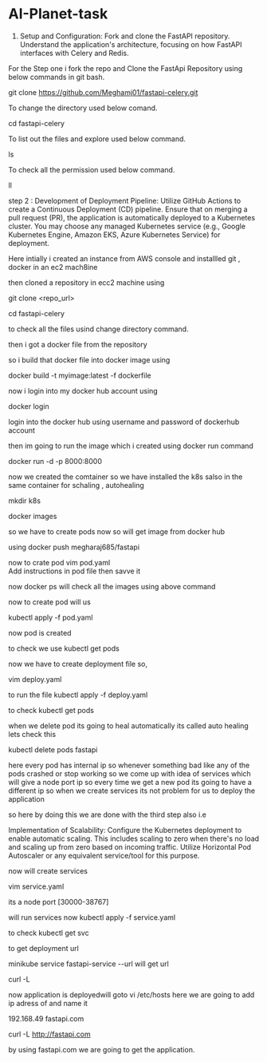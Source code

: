# AI-Planet-task


1. Setup and Configuration:
Fork and clone the FastAPI repository.
Understand the application's architecture, focusing on how FastAPI interfaces with Celery and Redis.

For the Step one i fork the repo and Clone the FastApi Repository using below commands in git bash.

git clone https://github.com/Meghamj01/fastapi-celery.git

To change the directory used below comand.

cd fastapi-celery  

To list out the files and explore used below command.

ls    

To check all the permission used below command.

ll

step 2 : Development of Deployment Pipeline:
Utilize GitHub Actions to create a Continuous Deployment (CD) pipeline.
Ensure that on merging a pull request (PR), the application is automatically deployed to a Kubernetes cluster.
You may choose any managed Kubernetes service (e.g., Google Kubernetes Engine, Amazon EKS, Azure Kubernetes Service) for deployment.



Here intially i created an instance from AWS console and 
installled git , docker in an ec2 mach8ine


then cloned a repository in ecc2 machine using 

git clone <repo_url>

cd fastapi-celery

to check all the files usind change directory command.

then i got a docker file from the repository

so i build that docker file into docker image using 

docker build -t myimage:latest <pathoffile> -f dockerfile

now i login into my docker hub account using

docker login

login into the docker hub using username and password of dockerhub account


then im going to run the image which i created using docker run command

docker run -d -p 8000:8000  <copy the tagged command>

now we created the comtainer so we have installed the k8s salso in the same container for schaling , autohealing 

mkdir k8s

docker images

so we have to create pods now so will get image from docker hub

using
docker push  megharaj685/fastapi

now to crate pod
vim pod.yaml  
Add instructions in pod file then savve it

now
docker ps
will check all the images using above command

now to create pod
will us 

kubectl apply -f pod.yaml

now pod is created 

to check we use
kubectl get pods


now we have to create deployment file
so,

vim deploy.yaml

to run the file 
kubectl apply -f deploy.yaml

to check kubectl get pods

when we delete pod its going to heal automatically its called auto healing
lets check this

kubectl delete pods fastapi

here every pod has internal ip so whenever something bad like any of the pods crashed or stop working so we come up with idea of services which will give a node port ip 
so every time we get a new pod its going to have a different ip so when we create services its not problem for us to deploy the application

so here by doing this we are done with the third step also i.e

 Implementation of Scalability:
Configure the Kubernetes deployment to enable automatic scaling. This includes scaling to zero when there's no load and scaling up from zero based on incoming traffic.
Utilize Horizontal Pod Autoscaler or any equivalent service/tool for this purpose.


now will create services 

vim service.yaml

its a node port [30000-38767]

will run services now
kubectl apply -f service.yaml

to check 
kubectl get svc

to get deployment url 

minikube service fastapi-service --url   will get url

curl -L <copied url>


now application is deployedwill goto 
vi /etc/hosts
here we are going to add ip adress of and name it

192.168.49 fastapi.com


curl -L http://fastapi.com

by using fastapi.com we are going to get the application.






